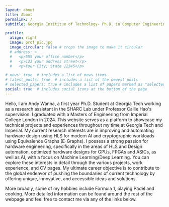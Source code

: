 ```yaml
---
layout: about
title: About
permalink: /
subtitle: Georgia Insititue of Technology- Ph.D. in Computer Engineering

profile:
  align: right
  image: prof_pic.jpg
  image_circular: false # crops the image to make it circular
  # address: >
  #   <p>555 your office number</p>
  #   <p>123 your address street</p>
  #   <p>Your City, State 12345</p>

# news: true  # includes a list of news items
# latest_posts: true  # includes a list of the newest posts
# selected_papers: true # includes a list of papers marked as "selected={true}"
social: true  # includes social icons at the bottom of the page
---
```


Hello, I am Andy Wanna, a first year Ph.D. Student at Georgia Tech working as a research assistant in the SHARC Lab under Professor Callie Hao's supervision. I graduated with a Masters of Engineering from Imperial College London in 2024. This website serves as a platform to showcase my technical projects and experiences throughout my time at Georgia Tech and Imperial. My current research interests are in improving and automating hardware design using HLS for modern AI and cryptographic workloads using Equivalence Graphs (E-Graphs). I possess a strong passion for hardware engineering, specifically in the areas of HLS and Design automation, optimized hardware designs for GPUs, FPGAs and ASICs, as well as AI, with a focus on Machine Learning/Deep Learning. You can explore these interests in detail through the various projects, work experience, and CV pages. My ultimate career objective is to contribute to the global endeavor of pushing the boundaries of current technology by offering unique, innovative, and accessible ideas and solutions.

More broadly, some of my hobbies include Formula 1, playing Padel and cooking. More detailed information can be found around the rest of the webpage and feel free to contact me via any of the links below.

<!-- Link to your social media connections, too. This theme is set up to use [Font Awesome icons](http://fortawesome.github.io/Font-Awesome/) and [Academicons](https://jpswalsh.github.io/academicons/), like the ones below. Add your Facebook, Twitter, LinkedIn, Google Scholar, or just disable all of them. -->
